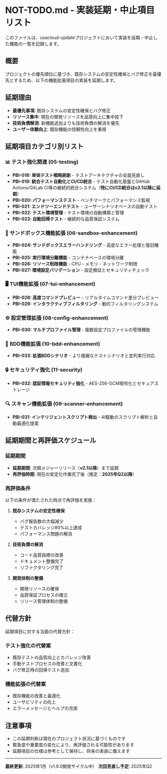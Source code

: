 # NOT-TODO.md - 実装延期・中止項目リスト

このファイルは、usacloud-updateプロジェクトにおいて実装を延期・中止した機能の一覧を記録します。

## 概要

プロジェクトの優先順位に基づき、既存システムの安定性確保とバグ修正を最優先とするため、以下の機能拡張項目の実装を延期します。

## 延期理由

- **最優先事項**: 既存システムの安定性確保とバグ修正
- **リソース集中**: 現在の開発リソースを品質向上に集中投下
- **技術負債解消**: 新機能追加よりも技術負債の解消を優先
- **ユーザー体験向上**: 既存機能の信頼性向上を重視

## 延期項目カテゴリ別リスト

### 📊 テスト強化関連 (05-testing)

- **PBI-018: 単体テスト戦略刷新** - テストアーキテクチャの全面見直し
- **PBI-019: 統合テスト自動化とCI/CD統合** - テスト自動化基盤とGitHub Actions/GitLab CI等の継続的統合システム（**特にCI/CD統合はv2.1以降に延期**）
- **PBI-020: パフォーマンステスト** - ベンチマークとパフォーマンス監視
- **PBI-021: エンドツーエンドテスト** - ユーザーシナリオベースの自動テスト
- **PBI-022: テスト環境管理** - テスト環境の自動構築と管理
- **PBI-023: 自動回帰テスト** - 継続的な品質保証システム

### 🧪 サンドボックス機能拡張 (06-sandbox-enhancement)

- **PBI-024: サンドボックスエラーハンドリング** - 高度なエラー処理と復旧機能
- **PBI-025: 実行環境分離機能** - コンテナベースの環境分離
- **PBI-026: リソース制限機能** - CPU・メモリ・ネットワーク制限
- **PBI-027: 環境設定バリデーション** - 設定検証とセキュリティチェック

### 🖥️ TUI機能拡張 (07-tui-enhancement)

- **PBI-028: 高度コマンドプレビュー** - リアルタイムコマンド差分プレビュー
- **PBI-029: インタラクティブフィルタリング** - 動的フィルタリングシステム

### ⚙️ 設定管理拡張 (08-config-enhancement)

- **PBI-030: マルチプロファイル管理** - 複数設定プロファイルの管理機能

### 🔄 BDD機能拡張 (10-bdd-enhancement)

- **PBI-033: 拡張BDDシナリオ** - より複雑なテストシナリオと並列実行対応

### 🔒 セキュリティ強化 (11-security)

- **PBI-032: 認証情報セキュリティ強化** - AES-256-GCM暗号化とセキュアストレージ

### 🔍 スキャン機能拡張 (09-scanner-enhancement)

- **PBI-031: インテリジェントスクリプト検出** - AI駆動のスクリプト解析と自動最適化提案

## 延期期間と再評価スケジュール

### 延期期間
- **延期期間**: 次期メジャーリリース（**v2.1以降**）まで延期
- **再評価時期**: 現在の安定化作業完了後（推定：**2025年Q2以降**）

### 再評価条件
以下の条件が満たされた時点で再評価を実施：

1. **既存システムの安定性確保**
   - バグ報告数の大幅減少
   - テストカバレッジ80%以上達成
   - パフォーマンス問題の解消

2. **技術負債の解消**
   - コード品質指標の改善
   - ドキュメント整備完了
   - リファクタリング完了

3. **開発体制の整備**
   - 開発リソースの確保
   - 品質保証プロセスの確立
   - リリース管理体制の整備

## 代替方針

延期項目に対する当面の代替方針：

### テスト強化の代替案
- 既存テストの品質向上とカバレッジ改善
- 手動テストプロセスの改善と文書化
- バグ修正時の回帰テスト追加

### 機能拡張の代替案
- 既存機能の改善と最適化
- ユーザビリティの向上
- エラーメッセージとヘルプの充実

## 注意事項

- この延期判断は現在のプロジェクト状況に基づくものです
- 緊急度や重要度の変化により、再評価される可能性があります
- 延期項目の仕様は参考として保持し、将来の実装に備えます

---

**最終更新**: 2025年1月（v1.9.0開発サイクル中）
**次回見直し予定**: 2025年Q2